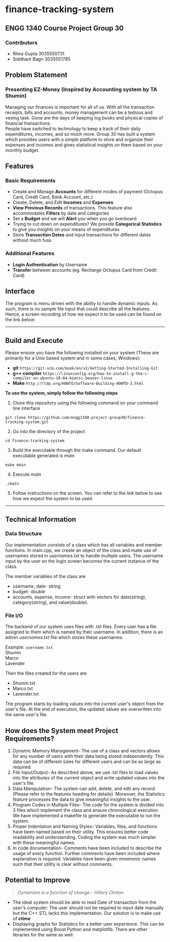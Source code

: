 # finance-tracking-system
## ENGG 1340 Course Project Group 30
### Contributors
- Rhea Gupta 3035550731
- Siddhant Bagri 3035551785

## Problem Statement
### Presenting EZ-Money (Inspired by Accounting system by TA Shumin)

Managing our finances is important for all of us. With all the transaction receipts, bills and accounts, money management can be a tedious and vexing task. Gone are the days of keeping log books and physical copies of financial transactions.  
People have switched to technology to keep a track of their daily expenditures, incomes, and so much more. Group 30 has built a system which provides users with a simple platform to store and organize their expenses and incomes and gives statistical insights on them based on your monthly budget.

## Features
### Basic Requirements
- Create and Manage **Accounts** for different modes of payment (Octopus Card, Credit Card, Bank Account, etc.)
- Create, Delete, and Edit **Incomes** and **Expenses**
- **View Previous Records** of transactions. This feature also accommodates **Filters** by date and categories
- Set a **Budget** and we will **Alert** you when you go overboard
- Trying to cut down on expenditures? We provide **Categorical Statistics** to give you insights on your means of expenditures
- Store **Transaction Dates** and input transactions for different dates without much fuss
### Additional Features
- **Login Authentication** by Username 
- **Transfer** between accounts (eg. Recharge Octopus Card from Credit Card)

## Interface
The program is menu driven with the ability to handle dynamic inputs. As such, there is no sample file input that could describe all the features. Hence, a screen recording of how we expect it to be used can be found on the link below: 

***

## Build and Execute
Please ensure you have the following installed on your system (These are primarily for a Unix based system and in some cases, Windows):
- **git** `https://git-scm.com/book/en/v2/Getting-Started-Installing-Git`
- **g++ compiler** `https://linuxconfig.org/how-to-install-g-the-c-compiler-on-ubuntu-18-04-bionic-beaver-linux`
- **Make** `http://tldp.org/HOWTO/Software-Building-HOWTO-3.html`

**To use the system, simply follow the following steps**
1. Clone this repository using the following command on your command line interface

`git clone https://github.com/engg1340-project-group30/finance-tracking-system.git`

2. Go into the directory of the project

`cd finance-tracking-system`

3. Build the executable through the make command. Our default executable generated is *main*

`make main`

4. Execute *main* 

`./main`

5. Follow instructions on the screen. You can refer to the link below to see how we expect the system to be used.

***

## Technical Information
### Data Structure
Our implementation consists of a class which has all variables and member functions. 
In main.cpp, we create an object of the class and make use of usernames stored in *usernames.txt* to handle multiple users. The username input by the user on the login screen becomes the current instance of the class.

The member variables of the class are
- username, date- string
- budget- double
- accounts, expense, income- struct with vectors for date(string), category(string), and value(double).

### File I/O
The backend of our system uses files with .txt files. Every user has a file assigned to them which is named by their username. In addition, there is an admin *usernames.txt* file which stores these usernames.

Example: `username.txt`  
Shumin  
Marco  
Lavender  

Then the files created for the users are
  * Shumin.txt
  * Marco.txt
  * Lavender.txt

The program starts by loading values into the current user's object from the user's file. At the end of execution, the updated values are overwritten into the same user's file.

## How does the System meet Project Requirements?
1. Dynamic Memory Management- The use of a class and vectors allows for any number of users with their data being stored independently. This data can be of different sizes for different users and can be as large as required.
2. File Input/Output- As described above, we use .txt files to load values into the attributes of the current object and write updated values into the user's file.
3. Data Manipulation- The system can add, delete, and edit any record (Please refer to the features heading for details). Moreover, the Statistics feature processes the data to give meaningful insights to the user.
4. Program Codes in Multiple Files- The code for the system is divided into 3 files which implement the class and ensure chronological execution. We have implemented a makefile to generate the executable to run the system.
5. Proper Indentation and Naming Styles- Variables, files, and functions have been named based on their utility. This ensures better code readability and understanding. Coding the system was much simpler with these meaningful names.
6. In code documentation- Comments have been included to describe the usage of every function. Further comments have been included where explanation is required. Variables have been given mnemonic names such that their utility is clear without comments.

## Potential to Improve
> *Dynamism is a function of change*
> <cite>- Hillary Clinton</cite>

- The ideal system should be able to read Date of transaction from the user's computer. The user should not be required to input date manually but the C++ STL lacks this implementation. Our solution is to make use of **ctime**
- Displaying graphs for Statistics for a better user experience. This can be implemented using Boost Python and matplotlib. There are other libraries for the same as well.